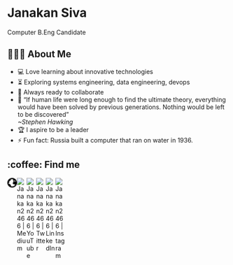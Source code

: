 <h1>Janakan Siva</h1>
Computer B.Eng Candidate </br>


<h2 align="left">👨🏻‍💻 About Me</h2>

- :computer: Love learning about innovative technologies
- :hourglass_flowing_sand:  Exploring systems engineering, data engineering, devops
- :rocket: Always ready to collaborate
- :dart: <q>If human life were long enough to find the ultimate theory, everything would have been solved by previous generations. Nothing would be left to be discovered</q> <address>~Stephen Hawking</address> 
- :trophy: I aspire to be a leader
- :zap: Fun fact: Russia built a computer that ran on water in 1936.<br>

<h2 align="left">:coffee: Find me</h2>

[<img align="left" alt="Janakan2466 | Website" width="22px" src="https://raw.githubusercontent.com/iconic/open-iconic/master/svg/globe.svg" />][website]
[<img align="left" alt="Janakan2466 | Medium" width="22px" src="https://cdn.jsdelivr.net/npm/simple-icons@v3/icons/medium.svg" />][medium]
[<img align="left" alt="Janakan2466 | YouTube" width="22px" src="https://cdn.jsdelivr.net/npm/simple-icons@v3/icons/youtube.svg" />][youtube]
[<img align="left" alt="Janakan2466 | Twitter" width="22px" src="https://cdn.jsdelivr.net/npm/simple-icons@v3/icons/twitter.svg" />][twitter]
[<img align="left" alt="Janakan2466 | LinkedIn" width="22px" src="https://cdn.jsdelivr.net/npm/simple-icons@v3/icons/linkedin.svg" />][linkedin]
[<img align="left" alt="Janakan2466 | Instagram" width="22px" src="https://cdn.jsdelivr.net/npm/simple-icons@v3/icons/instagram.svg" />][instagram]

[website]: http://jsivaloganathan.me/
[twitter]: https://twitter.com/jsivaloganathan
[youtube]: https://youtube.com/Janakan2466
[instagram]: https://www.instagram.com/janz_s/
[linkedin]: https://www.linkedin.com/in/janakan2466/
[medium]: https://medium.com/@janakan2466

